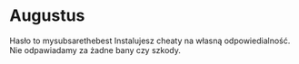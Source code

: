 # Augustus
Hasło to mysubsarethebest
Instalujesz cheaty na własną odpowiedialność.
Nie odpawiadamy za żadne bany czy szkody.
